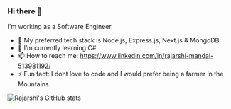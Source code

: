 ### Hi there 👋
I'm working as a Software Engineer.
- 🔭 My preferred tech stack is Node.js, Express.js, Next.js & MongoDB
- 🌱 I’m currently learning C#
- 📫 How to reach me: https://www.linkedin.com/in/rajarshi-mandal-513981192/
- ⚡ Fun fact: I dont love to code and I would prefer being a farmer in the Mountains.

![Rajarshi's GitHub stats](https://github-readme-stats.vercel.app/api?username=rajarshix1&count_private=true&theme=tokyonight)
<!--
**rajarshix1/rajarshix1** is a ✨ _special_ ✨ repository because its `README.md` (this file) appears on your GitHub profile.

Here are some ideas to get you started:

- 🔭 I’m currently working on ...
- 🌱 I’m currently learning ...
- 👯 I’m looking to collaborate on ...
- 🤔 I’m looking for help with ...
- 💬 Ask me about ...
- 📫 How to reach me: ...
- 😄 Pronouns: ...
- ⚡ Fun fact: ...
-->
